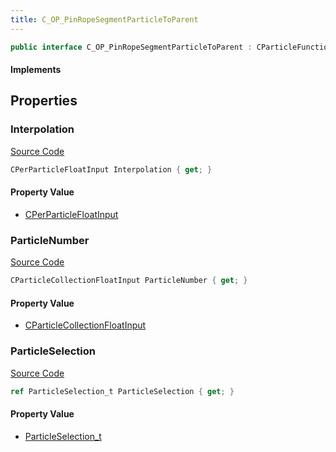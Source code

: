 ```yaml
---
title: C_OP_PinRopeSegmentParticleToParent
---
```


```csharp
public interface C_OP_PinRopeSegmentParticleToParent : CParticleFunctionOperator, CParticleFunction, ISchemaClass<CParticleFunction>, ISchemaClass<CParticleFunctionOperator>, ISchemaClass<C_OP_PinRopeSegmentParticleToParent>, ISchemaField, ISchemaClass, INativeHandle
```

#### Implements

## Properties

### Interpolation

[Source Code](https://github.com/swiftly-solution/swiftlys2/blob/beta/managed/src/SwiftlyS2.Generated/Schemas/Interfaces/C_OP_PinRopeSegmentParticleToParent.cs#L20)

```csharp
CPerParticleFloatInput Interpolation { get; }
```

#### Property Value

- [CPerParticleFloatInput](/docs/api/shared/schemadefinitions/cperparticlefloatinput)

### ParticleNumber

[Source Code](https://github.com/swiftly-solution/swiftlys2/blob/beta/managed/src/SwiftlyS2.Generated/Schemas/Interfaces/C_OP_PinRopeSegmentParticleToParent.cs#L18)

```csharp
CParticleCollectionFloatInput ParticleNumber { get; }
```

#### Property Value

- [CParticleCollectionFloatInput](/docs/api/shared/schemadefinitions/cparticlecollectionfloatinput)

### ParticleSelection

[Source Code](https://github.com/swiftly-solution/swiftlys2/blob/beta/managed/src/SwiftlyS2.Generated/Schemas/Interfaces/C_OP_PinRopeSegmentParticleToParent.cs#L16)

```csharp
ref ParticleSelection_t ParticleSelection { get; }
```

#### Property Value

- [ParticleSelection_t](/docs/api/shared/schemadefinitions/particleselection_t)

